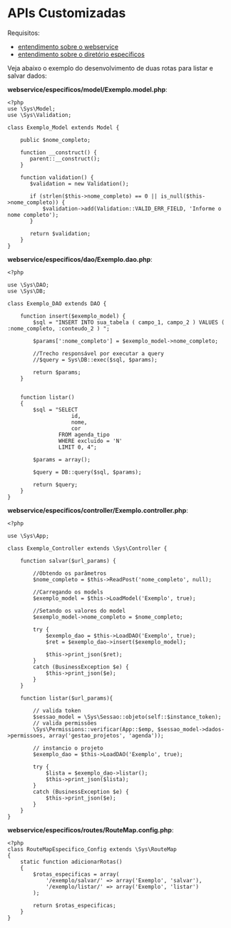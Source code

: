 # APIs Customizadas

Requisitos:

* [entendimento sobre o webservice](?i=pt-BR&p=dev_webservice)
* [entendimento sobre o diretório específicos](?i=pt-BR&p=dev_especificos)

Veja abaixo o exemplo do desenvolvimento de duas rotas para listar e salvar dados:

**webservice/especificos/model/Exemplo.model.php**:
```
<?php 
use \Sys\Model; 
use \Sys\Validation; 

class Exemplo_Model extends Model { 

    public $nome_completo; 
    
    function __construct() { 
       parent::__construct(); 
    } 
    
    function validation() { 
       $validation = new Validation(); 
       
       if (strlen($this->nome_completo) == 0 || is_null($this->nome_completo)) {
           $validation->add(Validation::VALID_ERR_FIELD, 'Informe o nome completo');
       }

       return $validation;
    }
}
```

**webservice/especificos/dao/Exemplo.dao.php**:
```
<?php 

use \Sys\DAO; 
use \Sys\DB; 

class Exemplo_DAO extends DAO { 

    function insert($exemplo_model) { 
        $sql = "INSERT INTO sua_tabela ( campo_1, campo_2 ) VALUES ( :nome_completo, :conteudo_2 ) "; 

        $params[':nome_completo'] = $exemplo_model->nome_completo;

        //Trecho responsável por executar a query
        //$query = Sys\DB::exec($sql, $params);

        return $params;
    }


    function listar()
    {
        $sql = "SELECT
                    id,
                    nome,
                    cor
                FROM agenda_tipo
                WHERE excluido = 'N'
                LIMIT 0, 4";

        $params = array();

        $query = DB::query($sql, $params);
    
        return $query;
    }
}
```

**webservice/especificos/controller/Exemplo.controller.php**:
```
<?php

use \Sys\App;

class Exemplo_Controller extends \Sys\Controller {
    
    function salvar($url_params) {
        
        //Obtendo os parâmetros
        $nome_completo = $this->ReadPost('nome_completo', null);

        //Carregando os models
        $exemplo_model = $this->LoadModel('Exemplo', true);

        //Setando os valores do model
        $exemplo_model->nome_completo = $nome_completo;
        
        try {
            $exemplo_dao = $this->LoadDAO('Exemplo', true);
            $ret = $exemplo_dao->insert($exemplo_model);

            $this->print_json($ret);
        }
        catch (BusinessException $e) {
            $this->print_json($e);
        }
    }

    function listar($url_params){

        // valida token
        $sessao_model = \Sys\Sessao::objeto(self::$instance_token);
        // valida permissões
        \Sys\Permissions::verificar(App::$emp, $sessao_model->dados->permissoes, array('gestao_projetos', 'agenda'));

        // instancio o projeto
        $exemplo_dao = $this->LoadDAO('Exemplo', true);

        try {
            $lista = $exemplo_dao->listar();
            $this->print_json($lista);
        }
        catch (BusinessException $e) {
            $this->print_json($e);
        }  
    }
}
```

**webservice/especificos/routes/RouteMap.config.php**:
```
<?php 
class RouteMapEspecifico_Config extends \Sys\RouteMap
{
    static function adicionarRotas()
    {
        $rotas_especificas = array(
            '/exemplo/salvar/' => array('Exemplo', 'salvar'),
            '/exemplo/listar/' => array('Exemplo', 'listar')
        );

        return $rotas_especificas;
    }
}
```